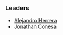 ### Leaders
* [Alejandro Herrera](mailto:alejandro.herrera@owasp.org)
* [Jonathan Conesa](mailto:jonathan.conesa@owasp.org)
